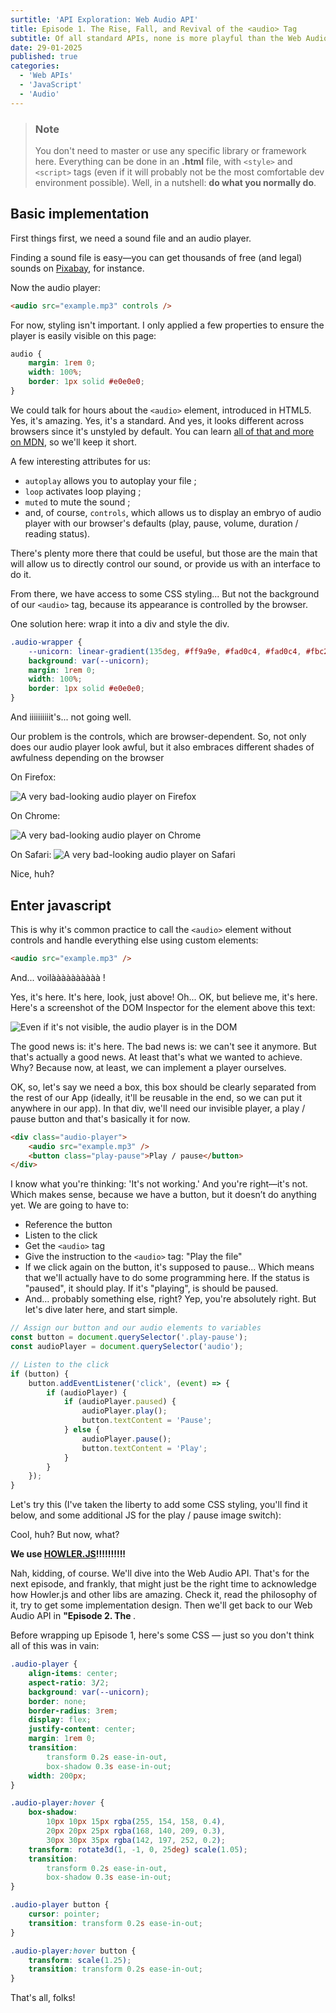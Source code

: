 ```yaml
---
surtitle: 'API Exploration: Web Audio API'
title: Episode 1. The Rise, Fall, and Revival of the <audio> Tag
subtitle: Of all standard APIs, none is more playful than the Web Audio API (at least in my opinion). Let's add some CSS rainbow magic to your music!
date: 29-01-2025
published: true
categories:
  - 'Web APIs'
  - 'JavaScript'
  - 'Audio'
---
```


<script>
  import AudioPlayer from '$lib/AudioPlayer.svelte';
  import Cube from '$lib/Cube.svelte';
</script>

> ### Note
>
> You don't need to master or use any specific library or framework here.
> Everything can be done in an **.html** file, with `<style>` and `<script>` tags (even if it will probably not be the most comfortable dev environment possible).
> Well, in a nutshell: **do what you normally do**.

## Basic implementation

First things first, we need a sound file and an audio player.

Finding a sound file is easy—you can get thousands of free (and legal) sounds on [Pixabay](https://pixabay.com/en/music/search/), for instance.

Now the audio player:

<AudioPlayer src="/audio/example.mp3" className="content-audio-1" />

```html
<audio src="example.mp3" controls />
```

For now, styling isn't important. I only applied a few properties to ensure the player is easily visible on this page:

```css
audio {
	margin: 1rem 0;
	width: 100%;
	border: 1px solid #e0e0e0;
}
```

We could talk for hours about the `<audio>` element, introduced in HTML5. Yes, it's amazing. Yes, it's a standard. And yes, it looks different across browsers since it's unstyled by default. You can learn [all of that and more on MDN](https://developer.mozilla.org/en/docs/Web/HTML/Element/audio), so we'll keep it short.

A few interesting attributes for us:

- <Cube className="content-li" /> `autoplay` allows you to autoplay your file ;
- <Cube className="content-li" /> `loop` activates loop playing ;
- <Cube className="content-li" /> `muted` to mute the sound ;
- <Cube className="content-li" /> and, of course, `controls`, which allows us to display an embryo of audio player with our browser's defaults (play, pause, volume, duration / reading status).

There's plenty more there that could be useful, but those are the main that will allow us to directly control our sound, or provide us with an interface to do it.

From there, we have access to some CSS styling... But not the background of our `<audio>` tag, because its appearance is controlled by the browser.

One solution here: wrap it into a div and style the div.

```css
.audio-wrapper {
	--unicorn: linear-gradient(135deg, #ff9a9e, #fad0c4, #fad0c4, #fbc2eb, #a18cd1, #8ec5fc, #a6c1ee);
	background: var(--unicorn);
	margin: 1rem 0;
	width: 100%;
	border: 1px solid #e0e0e0;
}
```

<div class="audio-wrapper-2">
  <AudioPlayer src="/audio/example.mp3" className="content-audio-2" />
</div>

And iiiiiiiiiit's... not going well.

Our problem is the controls, which are browser-dependent. So, not only does our audio player look awful, but it also embraces different shades of awfulness depending on the browser

On Firefox:

![A very bad-looking audio player on Firefox](/imgs/audioplayer-firefox.jpg)

On Chrome:

![A very bad-looking audio player on Chrome](/imgs/audioplayer-chrome.jpg)

On Safari:
![A very bad-looking audio player on Safari](/imgs/audioplayer-safari.jpg)

Nice, huh?

## Enter javascript

This is why it's common practice to call the `<audio>` element without controls and handle everything else using custom elements:

```html
<audio src="example.mp3" />
```

And... voilàààààààààà !

<AudioPlayer src="/audio/example.mp3" hasControls={false} />

Yes, it's here. It's here, look, just above! Oh... OK, but believe me, it's here. Here's a screenshot of the DOM Inspector for the element above this text:

![Even if it's not visible, the audio player is in the DOM](/imgs/audioplayer-invisible.jpg)

The good news is: it's here. The bad news is: we can't see it anymore. But that's actually a good news. At least that's what we wanted to achieve. Why? Because now, at least, we can implement a player ourselves.

OK, so, let's say we need a box, this box should be clearly separated from the rest of our App (ideally, it'll be reusable in the end, so we can put it anywhere in our app). In that div, we'll need our invisible player, a play / pause button and that's basically it for now.

```html
<div class="audio-player">
	<audio src="example.mp3" />
	<button class="play-pause">Play / pause</button>
</div>
```

<div class="audio-player">
	<audio src="example.mp3" />
	<button>Play / pause</button>
</div>

I know what you're thinking: 'It's not working.' And you're right—it's not. Which makes sense, because we have a button, but it doesn’t do anything yet. We are going to have to:

- <Cube className="content-li" /> Reference the button
- <Cube className="content-li" /> Listen to the click
- <Cube className="content-li" /> Get the `<audio>` tag
- <Cube className="content-li" /> Give the instruction to the `<audio>` tag: "Play the file"
- <Cube className="content-li" /> If we click again on the button, it's supposed to pause... Which means that we'll actually have to do some programming here. If the status is "paused", it should play. If it's "playing", is should be paused.
- <Cube className="content-li" /> And… probably something else, right? Yep, you're absolutely right. But let's dive later here, and start simple.

```javascript
// Assign our button and our audio elements to variables
const button = document.querySelector('.play-pause');
const audioPlayer = document.querySelector('audio');

// Listen to the click
if (button) {
	button.addEventListener('click', (event) => {
		if (audioPlayer) {
			if (audioPlayer.paused) {
				audioPlayer.play();
				button.textContent = 'Pause';
			} else {
				audioPlayer.pause();
				button.textContent = 'Play';
			}
		}
	});
}
```

Let's try this (I've taken the liberty to add some CSS styling, you'll find it below, and some additional JS for the play / pause image switch):

<AudioPlayer src="/audio/example.mp3" className="with-wrapper-1" wrapperClassName="wrapper-1" hasControls={false} buttonText="Play / pause" />

Cool, huh? But now, what?

**We use [HOWLER.JS](https://github.com/goldfire/howler.js#)!!!!!!!!!!**

Nah, kidding, of course. We'll dive into the Web Audio API. That's for the next episode, and frankly, that might just be the right time to acknowledge how Howler.js and other libs are amazing. Check it, read the philosophy of it, try to get some implementation design. Then we'll get back to our Web Audio API in **"Episode 2. The <audio> tag never stops trying"**.

Before wrapping up Episode 1, here's some CSS — just so you don't think all of this was in vain:

```css
.audio-player {
	align-items: center;
	aspect-ratio: 3/2;
	background: var(--unicorn);
	border: none;
	border-radius: 3rem;
	display: flex;
	justify-content: center;
	margin: 1rem 0;
	transition:
		transform 0.2s ease-in-out,
		box-shadow 0.3s ease-in-out;
	width: 200px;
}

.audio-player:hover {
	box-shadow:
		10px 10px 15px rgba(255, 154, 158, 0.4),
		20px 20px 25px rgba(168, 140, 209, 0.3),
		30px 30px 35px rgba(142, 197, 252, 0.2);
	transform: rotate3d(1, -1, 0, 25deg) scale(1.05);
	transition:
		transform 0.2s ease-in-out,
		box-shadow 0.3s ease-in-out;
}

.audio-player button {
	cursor: pointer;
	transition: transform 0.2s ease-in-out;
}

.audio-player:hover button {
	transform: scale(1.25);
	transition: transform 0.2s ease-in-out;
}
```

That's all, folks!

